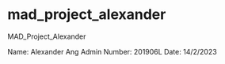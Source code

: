 # mad_project_alexander
 MAD_Project_Alexander

Name: Alexander Ang 
Admin Number: 201906L
Date: 14/2/2023